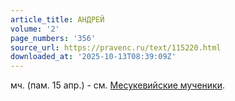 ```yaml
---
article_title: АНДРЕЙ
volume: '2'
page_numbers: '356'
source_url: https://pravenc.ru/text/115220.html
downloaded_at: '2025-10-13T08:39:09Z'
---
```


мч. (пам. 15 апр.) - см. [Месукевийские мученики](<https://pravenc.ru/text/Месукевийские мученики.html>).
